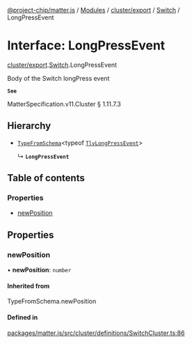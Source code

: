 [@project-chip/matter.js](../README.md) / [Modules](../modules.md) / [cluster/export](../modules/cluster_export.md) / [Switch](../modules/cluster_export.Switch.md) / LongPressEvent

# Interface: LongPressEvent

[cluster/export](../modules/cluster_export.md).[Switch](../modules/cluster_export.Switch.md).LongPressEvent

Body of the Switch longPress event

**`See`**

MatterSpecification.v11.Cluster § 1.11.7.3

## Hierarchy

- [`TypeFromSchema`](../modules/tlv_export.md#typefromschema)\<typeof [`TlvLongPressEvent`](../modules/cluster_export.Switch.md#tlvlongpressevent)\>

  ↳ **`LongPressEvent`**

## Table of contents

### Properties

- [newPosition](cluster_export.Switch.LongPressEvent.md#newposition)

## Properties

### newPosition

• **newPosition**: `number`

#### Inherited from

TypeFromSchema.newPosition

#### Defined in

[packages/matter.js/src/cluster/definitions/SwitchCluster.ts:86](https://github.com/project-chip/matter.js/blob/5f71eedebdb9fa54338bde320c311bb359b7455d/packages/matter.js/src/cluster/definitions/SwitchCluster.ts#L86)
